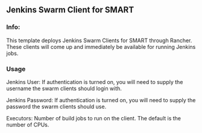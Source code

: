 ## Jenkins Swarm Client for SMART

### Info:

This template deploys Jenkins Swarm Clients for SMART through Rancher. These clients will come up and immediately be available for running Jenkins jobs.

### Usage

Jenkins User: If authentication is turned on, you will need to supply the username the swarm clients should login with.

Jenkins Password: If authentication is turned on, you will need to supply the password the swarm clients should use.

Executors: Number of build jobs to run on the client. The default is the number of CPUs.
